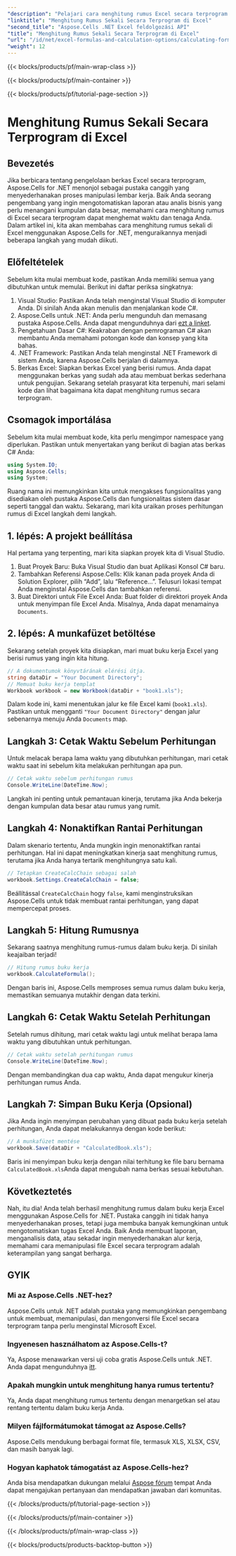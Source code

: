 ```yaml
---
"description": "Pelajari cara menghitung rumus Excel secara terprogram menggunakan Aspose.Cells for .NET dalam tutorial langkah demi langkah ini. Tingkatkan keterampilan otomatisasi Excel Anda."
"linktitle": "Menghitung Rumus Sekali Secara Terprogram di Excel"
"second_title": "Aspose.Cells .NET Excel feldolgozási API"
"title": "Menghitung Rumus Sekali Secara Terprogram di Excel"
"url": "/id/net/excel-formulas-and-calculation-options/calculating-formulas-once/"
"weight": 12
---
```


{{< blocks/products/pf/main-wrap-class >}}

{{< blocks/products/pf/main-container >}}

{{< blocks/products/pf/tutorial-page-section >}}

# Menghitung Rumus Sekali Secara Terprogram di Excel

## Bevezetés
Jika berbicara tentang pengelolaan berkas Excel secara terprogram, Aspose.Cells for .NET menonjol sebagai pustaka canggih yang menyederhanakan proses manipulasi lembar kerja. Baik Anda seorang pengembang yang ingin mengotomatiskan laporan atau analis bisnis yang perlu menangani kumpulan data besar, memahami cara menghitung rumus di Excel secara terprogram dapat menghemat waktu dan tenaga Anda. Dalam artikel ini, kita akan membahas cara menghitung rumus sekali di Excel menggunakan Aspose.Cells for .NET, menguraikannya menjadi beberapa langkah yang mudah diikuti.
## Előfeltételek
Sebelum kita mulai membuat kode, pastikan Anda memiliki semua yang dibutuhkan untuk memulai. Berikut ini daftar periksa singkatnya:
1. Visual Studio: Pastikan Anda telah menginstal Visual Studio di komputer Anda. Di sinilah Anda akan menulis dan menjalankan kode C#.
2. Aspose.Cells untuk .NET: Anda perlu mengunduh dan memasang pustaka Aspose.Cells. Anda dapat mengunduhnya dari [ezt a linket](https://releases.aspose.com/cells/net/). 
3. Pengetahuan Dasar C#: Keakraban dengan pemrograman C# akan membantu Anda memahami potongan kode dan konsep yang kita bahas.
4. .NET Framework: Pastikan Anda telah menginstal .NET Framework di sistem Anda, karena Aspose.Cells berjalan di dalamnya.
5. Berkas Excel: Siapkan berkas Excel yang berisi rumus. Anda dapat menggunakan berkas yang sudah ada atau membuat berkas sederhana untuk pengujian.
Sekarang setelah prasyarat kita terpenuhi, mari selami kode dan lihat bagaimana kita dapat menghitung rumus secara terprogram.
## Csomagok importálása
Sebelum kita mulai membuat kode, kita perlu mengimpor namespace yang diperlukan. Pastikan untuk menyertakan yang berikut di bagian atas berkas C# Anda:
```csharp
using System.IO;
using Aspose.Cells;
using System;
```
Ruang nama ini memungkinkan kita untuk mengakses fungsionalitas yang disediakan oleh pustaka Aspose.Cells dan fungsionalitas sistem dasar seperti tanggal dan waktu.
Sekarang, mari kita uraikan proses perhitungan rumus di Excel langkah demi langkah.
## 1. lépés: A projekt beállítása
Hal pertama yang terpenting, mari kita siapkan proyek kita di Visual Studio.
1. Buat Proyek Baru: Buka Visual Studio dan buat Aplikasi Konsol C# baru.
2. Tambahkan Referensi Aspose.Cells: Klik kanan pada proyek Anda di Solution Explorer, pilih “Add”, lalu “Reference…”. Telusuri lokasi tempat Anda menginstal Aspose.Cells dan tambahkan referensi.
3. Buat Direktori untuk File Excel Anda: Buat folder di direktori proyek Anda untuk menyimpan file Excel Anda. Misalnya, Anda dapat menamainya `Documents`.
## 2. lépés: A munkafüzet betöltése
Sekarang setelah proyek kita disiapkan, mari muat buku kerja Excel yang berisi rumus yang ingin kita hitung.
```csharp
// A dokumentumok könyvtárának elérési útja.
string dataDir = "Your Document Directory";
// Memuat buku kerja templat
Workbook workbook = new Workbook(dataDir + "book1.xls");
```
Dalam kode ini, kami menentukan jalur ke file Excel kami (`book1.xls`). Pastikan untuk mengganti `"Your Document Directory"` dengan jalur sebenarnya menuju Anda `Documents` map.
## Langkah 3: Cetak Waktu Sebelum Perhitungan
Untuk melacak berapa lama waktu yang dibutuhkan perhitungan, mari cetak waktu saat ini sebelum kita melakukan perhitungan apa pun.
```csharp
// Cetak waktu sebelum perhitungan rumus
Console.WriteLine(DateTime.Now);
```
Langkah ini penting untuk pemantauan kinerja, terutama jika Anda bekerja dengan kumpulan data besar atau rumus yang rumit.
## Langkah 4: Nonaktifkan Rantai Perhitungan
Dalam skenario tertentu, Anda mungkin ingin menonaktifkan rantai perhitungan. Hal ini dapat meningkatkan kinerja saat menghitung rumus, terutama jika Anda hanya tertarik menghitungnya satu kali.
```csharp
// Tetapkan CreateCalcChain sebagai salah
workbook.Settings.CreateCalcChain = false;
```
Beállítással `CreateCalcChain` hogy `false`, kami menginstruksikan Aspose.Cells untuk tidak membuat rantai perhitungan, yang dapat mempercepat proses.
## Langkah 5: Hitung Rumusnya
Sekarang saatnya menghitung rumus-rumus dalam buku kerja. Di sinilah keajaiban terjadi!
```csharp
// Hitung rumus buku kerja
workbook.CalculateFormula();
```
Dengan baris ini, Aspose.Cells memproses semua rumus dalam buku kerja, memastikan semuanya mutakhir dengan data terkini.
## Langkah 6: Cetak Waktu Setelah Perhitungan
Setelah rumus dihitung, mari cetak waktu lagi untuk melihat berapa lama waktu yang dibutuhkan untuk perhitungan.
```csharp
// Cetak waktu setelah perhitungan rumus
Console.WriteLine(DateTime.Now);
```
Dengan membandingkan dua cap waktu, Anda dapat mengukur kinerja perhitungan rumus Anda.
## Langkah 7: Simpan Buku Kerja (Opsional)
Jika Anda ingin menyimpan perubahan yang dibuat pada buku kerja setelah perhitungan, Anda dapat melakukannya dengan kode berikut:
```csharp
// A munkafüzet mentése
workbook.Save(dataDir + "CalculatedBook.xls");
```
Baris ini menyimpan buku kerja dengan nilai terhitung ke file baru bernama `CalculatedBook.xls`Anda dapat mengubah nama berkas sesuai kebutuhan.

## Következtetés
Nah, itu dia! Anda telah berhasil menghitung rumus dalam buku kerja Excel menggunakan Aspose.Cells for .NET. Pustaka canggih ini tidak hanya menyederhanakan proses, tetapi juga membuka banyak kemungkinan untuk mengotomatiskan tugas Excel Anda. Baik Anda membuat laporan, menganalisis data, atau sekadar ingin menyederhanakan alur kerja, memahami cara memanipulasi file Excel secara terprogram adalah keterampilan yang sangat berharga.
## GYIK
### Mi az Aspose.Cells .NET-hez?
Aspose.Cells untuk .NET adalah pustaka yang memungkinkan pengembang untuk membuat, memanipulasi, dan mengonversi file Excel secara terprogram tanpa perlu menginstal Microsoft Excel.
### Ingyenesen használhatom az Aspose.Cells-t?
Ya, Aspose menawarkan versi uji coba gratis Aspose.Cells untuk .NET. Anda dapat mengunduhnya [itt](https://releases.aspose.com/).
### Apakah mungkin untuk menghitung hanya rumus tertentu?
Ya, Anda dapat menghitung rumus tertentu dengan menargetkan sel atau rentang tertentu dalam buku kerja Anda.
### Milyen fájlformátumokat támogat az Aspose.Cells?
Aspose.Cells mendukung berbagai format file, termasuk XLS, XLSX, CSV, dan masih banyak lagi.
### Hogyan kaphatok támogatást az Aspose.Cells-hez?
Anda bisa mendapatkan dukungan melalui [Aspose fórum](https://forum.aspose.com/c/cells/9) tempat Anda dapat mengajukan pertanyaan dan mendapatkan jawaban dari komunitas.

{{< /blocks/products/pf/tutorial-page-section >}}

{{< /blocks/products/pf/main-container >}}

{{< /blocks/products/pf/main-wrap-class >}}

{{< blocks/products/products-backtop-button >}}